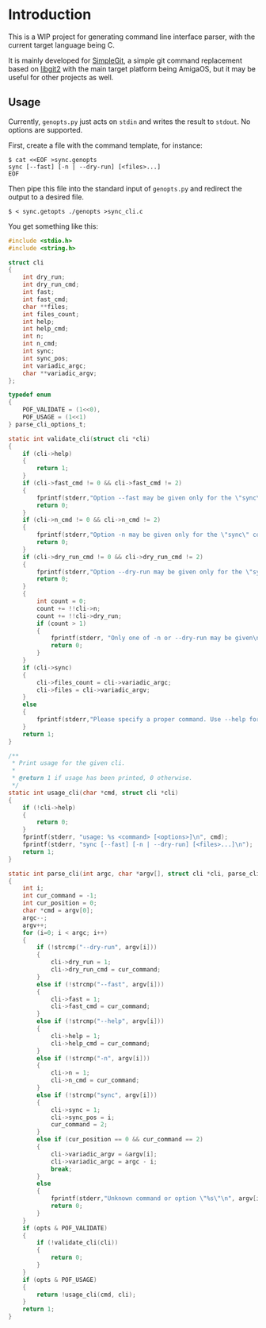Introduction
============

This is a WIP project for generating command line interface
parser, with the current target language being C.

It is mainly developed for [SimpleGit](https://github.com/sba1/simplegit), a
simple git command replacement based on [libgit2](https://libgit2.github.com/)
with the main target platform being AmigaOS, but it may be useful for other
projects as well.

Usage
-----

Currently, ```genopts.py``` just acts on ```stdin``` and writes the result to
```stdout```. No options are supported.

First, create a file with the command template, for instance:

```
$ cat <<EOF >sync.genopts
sync [--fast] [-n | --dry-run] [<files>...]
EOF
```

Then pipe this file into the standard input of ```genopts.py``` and redirect
the output to a desired file.

```
$ < sync.getopts ./genopts >sync_cli.c
```

You get something like this:

```c
#include <stdio.h>
#include <string.h>

struct cli
{
	int dry_run;
	int dry_run_cmd;
	int fast;
	int fast_cmd;
	char **files;
	int files_count;
	int help;
	int help_cmd;
	int n;
	int n_cmd;
	int sync;
	int sync_pos;
	int variadic_argc;
	char **variadic_argv;
};

typedef enum
{
	POF_VALIDATE = (1<<0),
	POF_USAGE = (1<<1)
} parse_cli_options_t;

static int validate_cli(struct cli *cli)
{
	if (cli->help)
	{
		return 1;
	}
	if (cli->fast_cmd != 0 && cli->fast_cmd != 2)
	{
		fprintf(stderr,"Option --fast may be given only for the \"sync\" command\n");
		return 0;
	}
	if (cli->n_cmd != 0 && cli->n_cmd != 2)
	{
		fprintf(stderr,"Option -n may be given only for the \"sync\" command\n");
		return 0;
	}
	if (cli->dry_run_cmd != 0 && cli->dry_run_cmd != 2)
	{
		fprintf(stderr,"Option --dry-run may be given only for the \"sync\" command\n");
		return 0;
	}
	{
		int count = 0;
		count += !!cli->n;
		count += !!cli->dry_run;
		if (count > 1)
		{
			fprintf(stderr, "Only one of -n or --dry-run may be given\n");
			return 0;
		}
	}
	if (cli->sync)
	{
		cli->files_count = cli->variadic_argc;
		cli->files = cli->variadic_argv;
	}
	else
	{
		fprintf(stderr,"Please specify a proper command. Use --help for usage.\n");
	}
	return 1;
}

/**
 * Print usage for the given cli.
 *
 * @return 1 if usage has been printed, 0 otherwise.
 */
static int usage_cli(char *cmd, struct cli *cli)
{
	if (!cli->help)
	{
		return 0;
	}
	fprintf(stderr, "usage: %s <command> [<options>]\n", cmd);
	fprintf(stderr, "sync [--fast] [-n | --dry-run] [<files>...]\n");
	return 1;
}

static int parse_cli(int argc, char *argv[], struct cli *cli, parse_cli_options_t opts)
{
	int i;
	int cur_command = -1;
	int cur_position = 0;
	char *cmd = argv[0];
	argc--;
	argv++;
	for (i=0; i < argc; i++)
	{
		if (!strcmp("--dry-run", argv[i]))
		{
			cli->dry_run = 1;
			cli->dry_run_cmd = cur_command;
		}
		else if (!strcmp("--fast", argv[i]))
		{
			cli->fast = 1;
			cli->fast_cmd = cur_command;
		}
		else if (!strcmp("--help", argv[i]))
		{
			cli->help = 1;
			cli->help_cmd = cur_command;
		}
		else if (!strcmp("-n", argv[i]))
		{
			cli->n = 1;
			cli->n_cmd = cur_command;
		}
		else if (!strcmp("sync", argv[i]))
		{
			cli->sync = 1;
			cli->sync_pos = i;
			cur_command = 2;
		}
		else if (cur_position == 0 && cur_command == 2)
		{
			cli->variadic_argv = &argv[i];
			cli->variadic_argc = argc - i;
			break;
		}
		else
		{
			fprintf(stderr,"Unknown command or option \"%s\"\n", argv[i]);
			return 0;
		}
	}
	if (opts & POF_VALIDATE)
	{
		if (!validate_cli(cli))
		{
			return 0;
		}
	}
	if (opts & POF_USAGE)
	{
		return !usage_cli(cmd, cli);
	}
	return 1;
}

```
